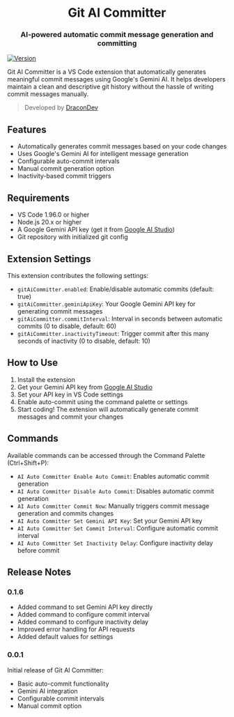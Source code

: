 <div align="center">

# Git AI Committer

### AI-powered automatic commit message generation and committing

</div>

[![Version](https://img.shields.io/badge/version-0.1.6-blue.svg)](https://github.com/DraconDev/git-ai-committer)

Git AI Committer is a VS Code extension that automatically generates meaningful commit messages using Google's Gemini AI. It helps developers maintain a clean and descriptive git history without the hassle of writing commit messages manually.

> Developed by [DraconDev](https://github.com/DraconDev)

## Features

-   Automatically generates commit messages based on your code changes
-   Uses Google's Gemini AI for intelligent message generation
-   Configurable auto-commit intervals
-   Manual commit generation option
-   Inactivity-based commit triggers

## Requirements

-   VS Code 1.96.0 or higher
-   Node.js 20.x or higher
-   A Google Gemini API key (get it from [Google AI Studio](https://aistudio.google.com/apikey))
-   Git repository with initialized git config

## Extension Settings

This extension contributes the following settings:

-   `gitAiCommitter.enabled`: Enable/disable automatic commits (default: true)
-   `gitAiCommitter.geminiApiKey`: Your Google Gemini API key for generating commit messages
-   `gitAiCommitter.commitInterval`: Interval in seconds between automatic commits (0 to disable, default: 60)
-   `gitAiCommitter.inactivityTimeout`: Trigger commit after this many seconds of inactivity (0 to disable, default: 10)

## How to Use

1. Install the extension
2. Get your Gemini API key from [Google AI Studio](https://makersuite.google.com/app/apikey)
3. Set your API key in VS Code settings
4. Enable auto-commit using the command palette or settings
5. Start coding! The extension will automatically generate commit messages and commit your changes

## Commands

Available commands can be accessed through the Command Palette (Ctrl+Shift+P):

-   `AI Auto Committer Enable Auto Commit`: Enables automatic commit generation
-   `AI Auto Committer Disable Auto Commit`: Disables automatic commit generation
-   `AI Auto Committer Commit Now`: Manually triggers commit message generation and commits changes
-   `AI Auto Committer Set Gemini API Key`: Set your Gemini API key
-   `AI Auto Committer Set Commit Interval`: Configure automatic commit interval
-   `AI Auto Committer Set Inactivity Delay`: Configure inactivity delay before commit

## Release Notes

### 0.1.6

-   Added command to set Gemini API key directly
-   Added command to configure commit interval
-   Added command to configure inactivity delay
-   Improved error handling for API requests
-   Added default values for settings

### 0.0.1

Initial release of Git AI Committer:

-   Basic auto-commit functionality
-   Gemini AI integration
-   Configurable commit intervals
-   Manual commit option

